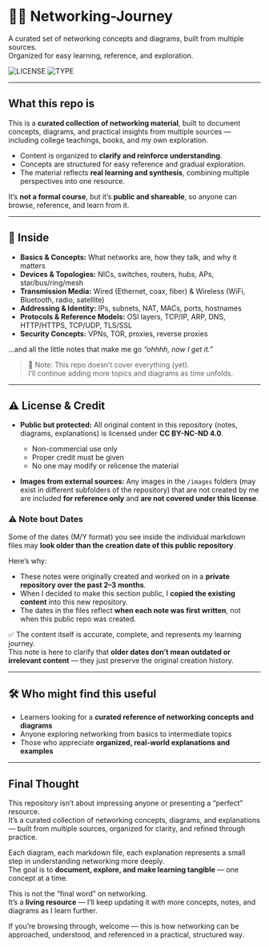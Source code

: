 # 📜🌐 Networking-Journey

A curated set of networking concepts and diagrams, built from multiple sources.  
Organized for easy learning, reference, and exploration.

![LICENSE](https://img.shields.io/badge/LICENSE-orange?style=flat-square&color=ivory&labelColor=oblack)
![TYPE](https://img.shields.io/badge/CC%20BY--NC--ND%204.0-black?style=flat-square)

---

## What this repo is

This is a **curated collection of networking material**, built to document concepts, diagrams, and practical insights from multiple sources — including college teachings, books, and my own exploration.  

- Content is organized to **clarify and reinforce understanding**.  
- Concepts are structured for easy reference and gradual exploration.  
- The material reflects **real learning and synthesis**, combining multiple perspectives into one resource.  

It’s **not a formal course**, but it’s **public and shareable**, so anyone can browse, reference, and learn from it.

---

## 🔎 Inside

- **Basics & Concepts:** What networks are, how they talk, and why it matters  
- **Devices & Topologies:** NICs, switches, routers, hubs, APs, star/bus/ring/mesh  
- **Transmission Media:** Wired (Ethernet, coax, fiber) & Wireless (WiFi, Bluetooth, radio, satellite)  
- **Addressing & Identity:** IPs, subnets, NAT, MACs, ports, hostnames  
- **Protocols & Reference Models:** OSI layers, TCP/IP, ARP, DNS, HTTP/HTTPS, TCP/UDP, TLS/SSL  
- **Security Concepts:** VPNs, TOR, proxies, reverse proxies  

…and all the little notes that make me go *“ohhhh, now I get it.”*

> 📌 Note: This repo doesn’t cover everything (yet).  
> I’ll continue adding more topics and diagrams as time unfolds.


---

## ⚠️ License & Credit

- **Public but protected:** All original content in this repository (notes, diagrams, explanations) is licensed under **CC BY-NC-ND 4.0**.  
  - Non-commercial use only  
  - Proper credit must be given  
  - No one may modify or relicense the material  

- **Images from external sources:** Any images in the `/images` folders (may exist in different subfolders of the repository) that are not created by me are included **for reference only** and **are not covered under this license**.

### ⚠️ Note bout Dates

Some of the dates (M/Y format) you see inside the individual markdown files may **look older than the creation date of this public repository**.  

Here’s why:  

- These notes were originally created and worked on in a **private repository over the past 2–3 months**.  
- When I decided to make this section public, I **copied the existing content** into this new repository.  
- The dates in the files reflect **when each note was first written**, not when this public repo was created.  

✅ The content itself is accurate, complete, and represents my learning journey.  
This note is here to clarify that **older dates don’t mean outdated or irrelevant content** — they just preserve the original creation history.


---

## 🛠️ Who might find this useful

- Learners looking for a **curated reference of networking concepts and diagrams**  
- Anyone exploring networking from basics to intermediate topics  
- Those who appreciate **organized, real-world explanations and examples**

---

## Final Thought

This repository isn’t about impressing anyone or presenting a “perfect” resource.  
It’s a curated collection of networking concepts, diagrams, and explanations — built from multiple sources, organized for clarity, and refined through practice.  

Each diagram, each markdown file, each explanation represents a small step in understanding networking more deeply.  
The goal is to **document, explore, and make learning tangible** — one concept at a time.  

This is not the “final word” on networking.  
It’s a **living resource** — I’ll keep updating it with more concepts, notes, and diagrams as I learn further.

If you’re browsing through, welcome — this is how networking can be approached, understood, and referenced in a practical, structured way.
